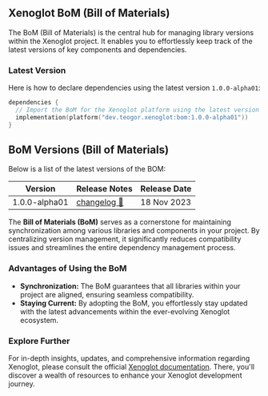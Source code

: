 ## Xenoglot BoM (Bill of Materials)

The BoM (Bill of Materials) is the central hub for managing library versions within the Xenoglot project.
It enables you to effortlessly keep track of the latest versions of key components and dependencies.

### Latest Version

Here is how to declare dependencies using the latest version `1.0.0-alpha01`:

```kt
dependencies {
  // Import the BoM for the Xenoglot platform using the latest version
  implementation(platform("dev.teogor.xenoglot:bom:1.0.0-alpha01"))
}
```

## BoM Versions (Bill of Materials)

Below is a list of the latest versions of the BOM:

| Version | Release Notes | Release Date |
| ------- | ------------- | ------------ |
| 1.0.0-alpha01 | [changelog 🔗](1.0.0-alpha01/bom-version-1.0.0-alpha01) | 18 Nov 2023 |

The **Bill of Materials (BoM)** serves as a cornerstone for maintaining synchronization among various libraries and components in your project. By centralizing version management, it significantly reduces compatibility issues and streamlines the entire dependency management process.

### Advantages of Using the BoM

- **Synchronization:** The BoM guarantees that all libraries within your project are aligned, ensuring seamless compatibility.
- **Staying Current:** By adopting the BoM, you effortlessly stay updated with the latest advancements within the ever-evolving Xenoglot ecosystem.

### Explore Further

For in-depth insights, updates, and comprehensive information regarding Xenoglot, please consult the official [Xenoglot documentation](/docs/). There, you'll discover a wealth of resources to enhance your Xenoglot development journey.

